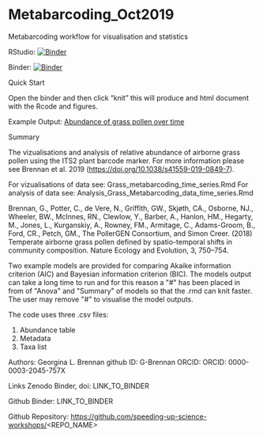 # Metabarcoding_Oct2019
Metabarcoding workflow for visualisation and statistics

RStudio: [![Binder](http://mybinder.org/badge_logo.svg)](http://mybinder.org/v2/gh/G-Brennan/Metabarcoding_group_UCDavis/master?urlpath=rstudio)

Binder: [![Binder](http://mybinder.org/badge_logo.svg)](https://mybinder.org/v2/gh/G-Brennan/Metabarcoding_Oct2019.git/master)


Quick Start

Open the binder and then click “knit” this will produce and html document with the Rcode and figures.

Example Output: [Abundance of grass pollen over time](Abundance_of_grass_pollen_over_time.png)

Summary

The vizualisations and analysis of relative abundance of airborne grass pollen using the ITS2 plant barcode marker. For more information please see Brennan et al. 2019 (https://doi.org/10.1038/s41559-019-0849-7).

For vizualisations of data see: Grass_metabarcoding_time_series.Rmd
For analysis of data see: Analysis_Grass_Metabarcoding_data_time_series.Rmd

Brennan, G., Potter, C., de Vere, N.,  Griffith, GW., Skjøth, CA., Osborne, NJ., Wheeler, BW., McInnes, RN., Clewlow, Y., Barber, A., Hanlon, HM.,  Hegarty, M., Jones, L.,  Kurganskiy, A., Rowney, FM., Armitage, C., Adams-Groom, B., Ford, CR., Petch, GM., The PollerGEN Consortium, and Simon Creer. (2018) Temperate airborne grass pollen defined by spatio-temporal shifts in community composition. Nature Ecology and Evolution, 3, 750–754.

Two example models are provided for comparing Akaike information criterion (AIC) and Bayesian information criterion (BIC). The models output can take a long time to run and for this reason a "#" has been placed in from of "Anova" and "Summary" of models so that the .rmd can knit faster. The user may remove "#" to visualise the model outputs.

The code uses three .csv files:
1) Abundance table
2) Metadata
3) Taxa list

Authors: Georgina L. Brennan 
github ID: G-Brennan
ORCID: ORCID: 0000-0003-2045-757X


Links
Zenodo Binder, doi: LINK_TO_BINDER

Github Binder: LINK_TO_BINDER

Github Repository: https://github.com/speeding-up-science-workshops/<REPO_NAME>
